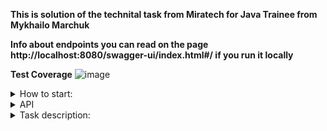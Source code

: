 **This is solution of the technital task from Miratech for Java Trainee from Mykhailo Marchuk**

**Info about endpoints you can read on the page http://localhost:8080/swagger-ui/index.html#/ if you run it locally**

**Test Coverage**
![image](https://github.com/marchuk-engineer/miratech-techtask/assets/112648286/ba36f939-aa3c-40f6-b840-8aeedb99b8ce)


<details lang="java">
<summary>How to start:</summary>

<details lang="java">
<summary>In Intellij Idea:</summary>

1. Clone project.
2. Run test
```
mvn test
```
3. Start server
```
mvn clean install -Dmaven.test.skip=true
```

</details>

<details lang="java">
<summary>Docker:</summary>

```
docker pull mishaakamichael999/miratech-techtask
```

```
docker run -d --name miratech-techtask -p 8080:8080 mishaakamichael999/miratech-techtask
```

</details>


</details>

<details lang="java">
<summary>API</summary>
  GET http://localhost:8080/miratech/tasks
  POST http://localhost:8080/miratech/tasks
  GET http://localhost:8080/miratech/tasks/{id}
  PUT http://localhost:8080/miratech/tasks/{id}
  PATCH http://localhost:8080/miratech/tasks/{id}
  DELETE http://localhost:8080/miratech/tasks/{id}
</details>

<details lang="java">
<summary>Task description:</summary>
Simple RESTful API for managing tasks. The API should allow users to perform CRUD operations (Create, Read, Update, Delete) on tasks.

Technologies:

Use Spring Boot for server-side development.
Use any appropriate database of your choice (e.g., PostgreSQL, SQLite, etc.) for storing tasks.
Use git as a version control system (maybe create a private GitHub repository)


Endpoints:

The API should have endpoints for performing CRUD operations on tasks.

Implement the following endpoints:

GET /tasks: Retrieve all tasks.
GET /tasks/:id: Retrieve a specific task by ID.
POST /tasks: Create a new task.
PUT /tasks/:id: Update an existing task by ID.
DELETE /tasks/:id: Delete a task by ID.

Task Model:

A task should have the following attributes:
id: Unique identifier for the task (can be auto-generated).
title: Title of the task.
description: Description of the task.
status: Status of the task (e.g., "pending", "completed", "in progress", etc.).

Data Persistence:

Persist task data using a database of your choice.
Set up appropriate database schema and models for storing tasks.

Optional tasks:

These are not in any particular order.

Validation:
Implement basic validation for input data.
Ensure that required fields are present when creating or updating tasks.
Validate the input data to ensure it meets the expected format and type.
Error Handling:
Implement error handling for various scenarios (e.g., invalid input, server errors, etc.).
Return appropriate HTTP status codes and error messages.
Testing:
Write basic integration tests to ensure that API endpoints work as expected.
Use a testing framework
Test CRUD operations for tasks, including edge cases.
Filtering:
Add optional filtering of tasks by attributes in GET method
Optional attributes may be present in query in form &attr1=value1&attr2=value2
Only tasks with matching attributes are returned in response

</details>





